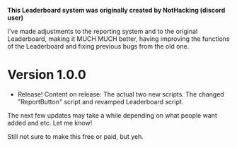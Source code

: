 **This Leaderboard system was originally created by NotHacking (discord user)**

I've made adjustments to the reporting system and to the original Leaderboard, making it MUCH MUCH better, 
having improving the functions of the Leaderboard and fixing previous bugs from the old one.

# Version 1.0.0
- Release!
Content on release:
The actual two new scripts. The changed "ReportButton" script and 
revamped Leaderboard script. 

The next few updates may take a while depending on what people want added and etc. Let me know!

Still not sure to make this free or paid, but yeh.

